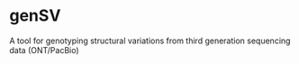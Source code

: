 # genSV
A tool for genotyping structural variations from third generation sequencing data (ONT/PacBio)
